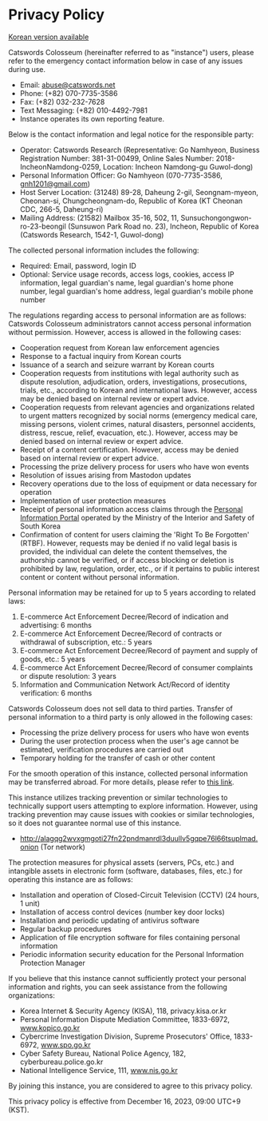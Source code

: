 # Privacy Policy

[Korean version available](site_terms.md)

Catswords Colosseum (hereinafter referred to as "instance") users, please refer to the emergency contact information below in case of any issues during use.

* Email: abuse@catswords.net
* Phone: (+82) 070-7735-3586
* Fax: (+82) 032-232-7628
* Text Messaging: (+82) 010-4492-7981
* Instance operates its own reporting feature.

Below is the contact information and legal notice for the responsible party:

* Operator: Catswords Research (Representative: Go Namhyeon, Business Registration Number: 381-31-00499, Online Sales Number: 2018-IncheonNamdong-0259, Location: Incheon Namdong-gu Guwol-dong)
* Personal Information Officer: Go Namhyeon (070-7735-3586, gnh1201@gmail.com)
* Host Server Location: (31248) 89-28, Daheung 2-gil, Seongnam-myeon, Cheonan-si, Chungcheongnam-do, Republic of Korea (KT Cheonan CDC, 266-5, Daheung-ri)
* Mailing Address: (21582) Mailbox 35-16, 502, 11, Sunsuchongongwon-ro-23-beongil (Sunsuwon Park Road no. 23), Incheon, Republic of Korea (Catswords Research, 1542-1, Guwol-dong)

The collected personal information includes the following:

* Required: Email, password, login ID
* Optional: Service usage records, access logs, cookies, access IP information, legal guardian's name, legal guardian's home phone number, legal guardian's home address, legal guardian's mobile phone number

The regulations regarding access to personal information are as follows: Catswords Colosseum administrators cannot access personal information without permission. However, access is allowed in the following cases:

* Cooperation request from Korean law enforcement agencies
* Response to a factual inquiry from Korean courts
* Issuance of a search and seizure warrant by Korean courts
* Cooperation requests from institutions with legal authority such as dispute resolution, adjudication, orders, investigations, prosecutions, trials, etc., according to Korean and international laws. However, access may be denied based on internal review or expert advice.
* Cooperation requests from relevant agencies and organizations related to urgent matters recognized by social norms (emergency medical care, missing persons, violent crimes, natural disasters, personnel accidents, distress, rescue, relief, evacuation, etc.). However, access may be denied based on internal review or expert advice.
* Receipt of a content certification. However, access may be denied based on internal review or expert advice.
* Processing the prize delivery process for users who have won events
* Resolution of issues arising from Mastodon updates
* Recovery operations due to the loss of equipment or data necessary for operation
* Implementation of user protection measures
* Receipt of personal information access claims through the [Personal Information Portal](https://www.privacy.go.kr) operated by the Ministry of the Interior and Safety of South Korea
* Confirmation of content for users claiming the 'Right To Be Forgotten' (RTBF). However, requests may be denied if no valid legal basis is provided, the individual can delete the content themselves, the authorship cannot be verified, or if access blocking or deletion is prohibited by law, regulation, order, etc., or if it pertains to public interest content or content without personal information.

Personal information may be retained for up to 5 years according to related laws:

1. E-commerce Act Enforcement Decree/Record of indication and advertising: 6 months
2. E-commerce Act Enforcement Decree/Record of contracts or withdrawal of subscription, etc.: 5 years
3. E-commerce Act Enforcement Decree/Record of payment and supply of goods, etc.: 5 years
4. E-commerce Act Enforcement Decree/Record of consumer complaints or dispute resolution: 3 years
5. Information and Communication Network Act/Record of identity verification: 6 months

Catswords Colosseum does not sell data to third parties. Transfer of personal information to a third party is only allowed in the following cases:

* Processing the prize delivery process for users who have won events
* During the user protection process when the user's age cannot be estimated, verification procedures are carried out
* Temporary holding for the transfer of cash or other content

For the smooth operation of this instance, collected personal information may be transferred abroad. For more details, please refer to [this link](hosting_locations.md).

This instance utilizes tracking prevention or similar technologies to technically support users attempting to explore information. However, using tracking prevention may cause issues with cookies or similar technologies, so it does not guarantee normal use of this instance.

* http://alagqg2wvxgmgoti27fn22pndmanrdl3duullv5gqpe76l66tsuplmad.onion (Tor network)

The protection measures for physical assets (servers, PCs, etc.) and intangible assets in electronic form (software, databases, files, etc.) for operating this instance are as follows:

* Installation and operation of Closed-Circuit Television (CCTV) (24 hours, 1 unit)
* Installation of access control devices (number key door locks)
* Installation and periodic updating of antivirus software
* Regular backup procedures
* Application of file encryption software for files containing personal information
* Periodic information security education for the Personal Information Protection Manager

If you believe that this instance cannot sufficiently protect your personal information and rights, you can seek assistance from the following organizations:

* Korea Internet & Security Agency (KISA), 118, privacy.kisa.or.kr
* Personal Information Dispute Mediation Committee, 1833-6972, www.kopico.go.kr
* Cybercrime Investigation Division, Supreme Prosecutors' Office, 1833-6972, www.spo.go.kr
* Cyber Safety Bureau, National Police Agency, 182, cyberbureau.police.go.kr
* National Intelligence Service, 111, www.nis.go.kr

By joining this instance, you are considered to agree to this privacy policy.

This privacy policy is effective from December 16, 2023, 09:00 UTC+9 (KST).
